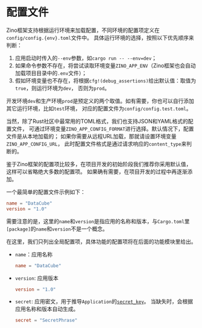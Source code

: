 # 配置文件

Zino框架支持根据运行环境来加载配置，不同环境的配置项定义在`config/config.{env}.toml`文件中。
具体运行环境的选择，按照以下优先顺序来判断：

1. 应用启动时传入的`--env`参数，如`cargo run -- --env=dev`；
2. 如果命令参数不存在，将尝试读取环境变量`ZINO_APP_ENV`（Zino框架也会自动加载项目目录中的`.env`文件）；
3. 假如环境变量也不存在，将根据`cfg!(debug_assertions)`给出默认值：取值为`true`，则运行环境为`dev`，
否则为`prod`。

开发环境`dev`和生产环境`prod`是预定义的两个取值。如有需要，你也可以自行添加其它运行环境，比如`test`环境，
对应的配置文件为`config/config.test.toml`。

当然，除了Rust社区中最常用的TOML格式，我们也支持JSON和YAML格式的配置文件，
可通过环境变量`ZINO_APP_CONFIG_FORMAT`进行选择。默认情况下，配置文件是从本地加载的；
如果你需要从远程URL加载，那就请设置环境变量`ZINO_APP_CONFIG_URL`，
此时配置文件格式是通过请求响应的`content_type`来判断的。

鉴于Zino框架的配置项比较多，在项目开发的初始阶段我们推荐你采用默认值，这样可以省略绝大多数的配置项。
如果确有需要，在项目开发的过程中再逐渐添加。

一个最简单的配置文件示例如下：
```toml
name = "DataCube"
version = "1.0"
```
需要注意的是，这里的`name`和`version`是指应用的名称和版本，与`Cargo.toml`里`[package]`的`name`和`version`不是一个概念。

在这里，我们只列出全局配置项，具体功能的配置项将在后面的功能模块里给出。

- `name`：应用名称
  ```toml
  name = "DataCube"
  ```
- `version`: 应用版本
  ```toml
  version = "1.0"
  ```
- `secret`: 应用密文，用于推导`Application`的[`secret_key`][docsrs-secret-key]。
  当缺失时，会根据应用名称和版本自动生成。
  ```toml
  secret = "SecretPhrase"
  ```

[docsrs-secret-key]: https://docs.rs/zino-core/latest/zino_core/application/trait.Application.html#method.secret_key
